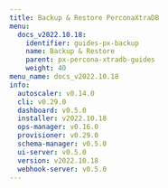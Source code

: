 ```yaml
---
title: Backup & Restore PerconaXtraDB
menu:
  docs_v2022.10.18:
    identifier: guides-px-backup
    name: Backup & Restore
    parent: px-percona-xtradb-guides
    weight: 40
menu_name: docs_v2022.10.18
info:
  autoscaler: v0.14.0
  cli: v0.29.0
  dashboard: v0.5.0
  installer: v2022.10.18
  ops-manager: v0.16.0
  provisioner: v0.29.0
  schema-manager: v0.5.0
  ui-server: v0.5.0
  version: v2022.10.18
  webhook-server: v0.5.0
---
```


